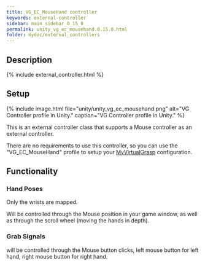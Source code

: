 ```yaml
---
title: VG_EC_MouseHand controller
keywords: external-controller
sidebar: main_sidebar_0_15_0
permalink: unity_vg_ec_mousehand.0.15.0.html
folder: mydoc/external_controllers
---
```


## Description

{% include external_controller.html %}

## Setup 

{% include image.html file="unity/unity_vg_ec_mousehand.png" alt="VG Controller profile in Unity." caption="VG Controller profile in Unity." %}

This is an external controller class that supports a Mouse controller as an external controller.

There are no requirements to use this controller, so you can use the "VG_EC_MouseHand" profile to setup your [MyVirtualGrasp](unity_component_myvirtualgrasp.0.15.0.html#controller-profile) configuration.

## Functionality

### Hand Poses
Only the wrists are mapped.

Will be controlled through the Mouse position in your game window, as well as through the scroll wheel (moving the hands in depth).

### Grab Signals
will be controlled through the Mouse button clicks, left mouse button for left hand, right mouse button for right hand.
